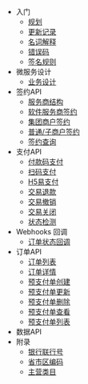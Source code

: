 - 入门
    - [规划](main/roadmap)
    - [更新记录](main/update)
    - [名词解释](main/name)
    - [错误码](api/errorCode)
    - [签名规则](main/sign)
- 微服务设计
    - [业务设计](boot/all)
- 签约API
    - [服务商结构](api/register)
    - [软件服务商签约](api/registerService)
    - [集团商户签约](api/registerGroup)
    - [普通/子商户签约](api/registerStore)
    - [签约查询](api/registerCheck)
- 支付API
    - [付款码支付](api/payByQrcode)
    - [扫码支付](api/payByScan)
    - [H5易支付](api/easyH5)
    - [交易退款](api/refund)
    - [交易撤销](api/cancel)
    - [交易关闭](api/close)
    - [状态检测](api/orderCheck)
- Webhooks 回调
    - [订单状态回调](api/orderHooks)
- 订单API
    - [订单列表](api/orderList)
    - [订单详情](api/orderInfo)
    - [预支付单创建](api/rOrderCreate)
    - [预支付单更新](api/rOrderUpdate)
    - [预支付单删除](api/rOrderDelect)
    - [预支付单查看](api/rOrderSelect)
    - [预支付单列表](api/rOrderList)
- 数据API
- 附录
    - [银行联行号](file/brandID)
    - [省市区编码](file/area)
    - [主营类目](file/tradeType)

